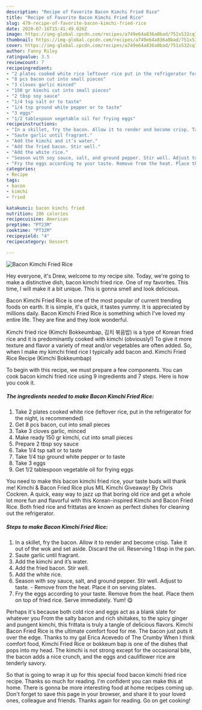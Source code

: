 ```yaml
---
description: "Recipe of Favorite Bacon Kimchi Fried Rice"
title: "Recipe of Favorite Bacon Kimchi Fried Rice"
slug: 479-recipe-of-favorite-bacon-kimchi-fried-rice
date: 2020-07-16T15:41:49.026Z
image: https://img-global.cpcdn.com/recipes/a749e64a836a0bad/751x532cq70/bacon-kimchi-fried-rice-recipe-main-photo.jpg
thumbnail: https://img-global.cpcdn.com/recipes/a749e64a836a0bad/751x532cq70/bacon-kimchi-fried-rice-recipe-main-photo.jpg
cover: https://img-global.cpcdn.com/recipes/a749e64a836a0bad/751x532cq70/bacon-kimchi-fried-rice-recipe-main-photo.jpg
author: Fanny Riley
ratingvalue: 3.5
reviewcount: 7
recipeingredient:
- "2 plates cooked white rice leftover rice put in the refrigerator for the night is recommended"
- "8 pcs bacon cut into small pieces"
- "3 cloves garlic minced"
- "150 gr kimchi cut into small pieces"
- "2 tbsp soy sauce"
- "1/4 tsp salt or to taste"
- "1/4 tsp ground white pepper or to taste"
- "3 eggs"
- "1/2 tablespoon vegetable oil for frying eggs"
recipeinstructions:
- "In a skillet, fry the bacon. Allow it to render and become crisp. Take it out of the wok and set aside. Discard the oil. Reserving 1 tbsp in the pan."
- "Saute garlic until fragrant."
- "Add the kimchi and it’s water."
- "Add the fried bacon. Stir well."
- "Add the white rice."
- "Season with soy sauce, salt, and ground pepper. Stir well. Adjust to taste. Remove from the heat. Place it on serving plates."
- "Fry the eggs according to your taste. Remove from the heat. Place them on top of fried rice. Serve immediately. Yum! 😋"
categories:
- Recipe
tags:
- bacon
- kimchi
- fried

katakunci: bacon kimchi fried 
nutrition: 286 calories
recipecuisine: American
preptime: "PT23M"
cooktime: "PT32M"
recipeyield: "4"
recipecategory: Dessert

---
```



![Bacon Kimchi Fried Rice](https://img-global.cpcdn.com/recipes/a749e64a836a0bad/751x532cq70/bacon-kimchi-fried-rice-recipe-main-photo.jpg)

Hey everyone, it's Drew, welcome to my recipe site. Today, we're going to make a distinctive dish, bacon kimchi fried rice. One of my favorites. This time, I will make it a bit unique. This is gonna smell and look delicious.

Bacon Kimchi Fried Rice is one of the most popular of current trending foods on earth. It is simple, it's quick, it tastes yummy. It is appreciated by millions daily. Bacon Kimchi Fried Rice is something which I've loved my entire life. They are fine and they look wonderful.

Kimchi fried rice (Kimchi Bokkeumbap, 김치 볶음밥) is a type of Korean fried rice and it is predominantly cooked with kimchi (obviously!) To give it more texture and flavor a variety of meat and/or vegetables are often added. So, when I make my kimchi fried rice I typically add bacon and. Kimchi Fried Rice Recipe (Kimchi Bokkeumbap)


To begin with this recipe, we must prepare a few components. You can cook bacon kimchi fried rice using 9 ingredients and 7 steps. Here is how you cook it.

<!--inarticleads1-->

##### The ingredients needed to make Bacon Kimchi Fried Rice:

1. Take 2 plates cooked white rice (leftover rice, put in the refrigerator for the night, is recommended)
1. Get 8 pcs bacon, cut into small pieces
1. Take 3 cloves garlic, minced
1. Make ready 150 gr kimchi, cut into small pieces
1. Prepare 2 tbsp soy sauce
1. Take 1/4 tsp salt or to taste
1. Take 1/4 tsp ground white pepper or to taste
1. Take 3 eggs
1. Get 1/2 tablespoon vegetable oil for frying eggs


You need to make this bacon kimchi fried rice, your taste buds will thank me! Kimchi &amp; Bacon Fried Rice plus MIL Kimchi Giveaway! By Chris Cockren. A quick, easy way to jazz up that boring old rice and get a whole lot more fun and flavorful with this Korean-inspired Kimchi and Bacon Fried Rice. Both fried rice and frittatas are known as perfect dishes for cleaning out the refrigerator. 

<!--inarticleads2-->

##### Steps to make Bacon Kimchi Fried Rice:

1. In a skillet, fry the bacon. Allow it to render and become crisp. Take it out of the wok and set aside. Discard the oil. Reserving 1 tbsp in the pan.
1. Saute garlic until fragrant.
1. Add the kimchi and it’s water.
1. Add the fried bacon. Stir well.
1. Add the white rice.
1. Season with soy sauce, salt, and ground pepper. Stir well. Adjust to taste. - Remove from the heat. Place it on serving plates.
1. Fry the eggs according to your taste. Remove from the heat. Place them on top of fried rice. Serve immediately. Yum! 😋


Perhaps it&#39;s because both cold rice and eggs act as a blank slate for whatever you From the salty bacon and rich shiitakes, to the spicy ginger and pungent kimchi, this frittata is truly a tangle of delicious flavors. Kimchi Bacon Fried Rice is the ultimate comfort food for me. The bacon just puts it over the edge. Thanks to my gal Erica Acevedo of The Crumby When I think comfort food, Kimchi Fried Rice or bokkeum bap is one of the dishes that pops into my head. The kimchi is not strong except for the occasional bite, the bacon adds a nice crunch, and the eggs and cauliflower rice are tenderly savory. 

So that is going to wrap it up for this special food bacon kimchi fried rice recipe. Thanks so much for reading. I'm confident you can make this at home. There is gonna be more interesting food at home recipes coming up. Don't forget to save this page in your browser, and share it to your loved ones, colleague and friends. Thanks again for reading. Go on get cooking!
